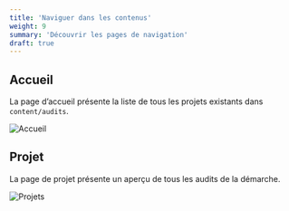 ```yaml
---
title: 'Naviguer dans les contenus'
weight: 9
summary: 'Découvrir les pages de navigation'
draft: true
---
```


## Accueil

La page d’accueil présente la liste de tous les projets existants dans `content/audits`.

![Accueil](/frago/images/accueil.png)

## Projet

La page de projet présente un aperçu de tous les audits de la démarche.

![Projets](/frago/images/projets.png)
